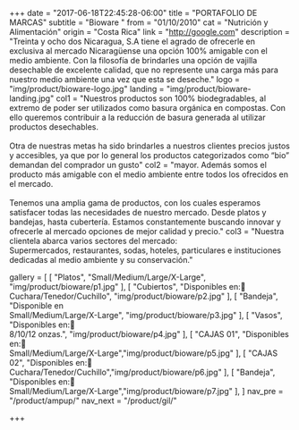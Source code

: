 +++
date = "2017-06-18T22:45:28-06:00"
title = "PORTAFOLIO DE MARCAS"
subtitle = "Bioware "
from = "01/10/2010"
cat = "Nutrición y Alimentación"
origin = "Costa Rica"
link = "http://google.com"
description = "Treinta y ocho dos Nicaragua, S.A tiene el agrado de ofrecerle en exclusiva al mercado Nicaragüense una opción 100% amigable con el medio ambiente. Con la filosofía de brindarles una opción de vajilla desechable de excelente calidad, que no represente una carga más para nuestro medio ambiente una vez que esta se deseche."
logo = "img/product/bioware-logo.jpg"
landing = "img/product/bioware-landing.jpg"
col1 = "Nuestros productos son 100% biodegradables, al extremo de poder ser utilizados como basura orgánica en compostas. Con ello queremos contribuir a la reducción de basura generada al utilizar productos desechables.<br></br>Otra de nuestras metas ha sido brindarles a nuestros clientes precios justos y accesibles, ya que por lo general los productos categorizados como “bio” demandan del comprador un gusto"
col2 = "mayor. Además somos el producto más amigable con el medio ambiente entre todos los ofrecidos en el mercado.<br><br>Tenemos una amplia gama de productos, con los cuales esperamos satisfacer todas las necesidades de nuestro mercado. Desde platos y bandejas, hasta cubertería. Estamos constantemente buscando innovar y ofrecerle al mercado opciones de mejor calidad y precio."
col3 = "Nuestra clientela abarca varios sectores del mercado:<br>Supermercados, restaurantes, sodas, hoteles, particulares e instituciones dedicadas al medio ambiente y su conservación."

gallery = [
    [ "Platos", "Small/Medium/Large/X-Large", "img/product/bioware/p1.jpg" ],
    [ "Cubiertos", "Disponibles en: <br>Cuchara/Tenedor/Cuchillo", "img/product/bioware/p2.jpg" ],
    [ "Bandeja", "Disponible en<br>Small/Medium/Large/X-Large", "img/product/bioware/p3.jpg" ],
    [ "Vasos", "Disponibles en: <br>8/10/12 onzas.", "img/product/bioware/p4.jpg" ],
    [ "CAJAS 01", "Disponibles en: <br>Small/Medium/Large/X-Large","img/product/bioware/p5.jpg" ],
    [ "CAJAS 02", "Disponibles en: <br>Cuchara/Tenedor/Cuchillo","img/product/bioware/p6.jpg" ],
    [ "Bandeja", "Disponibles en: <br>Small/Medium/Large/X-Large","img/product/bioware/p7.jpg" ],
]
nav_pre = "/product/ampup/"
nav_next = "/product/gil/"

+++

